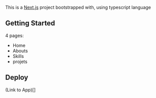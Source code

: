This is a [Next.js](https://nextjs.org/) project bootstrapped with, using typescript language

## Getting Started

4 pages:

- Home
- Abouts
- Skills
- projets

## Deploy

(Link to App)[]
